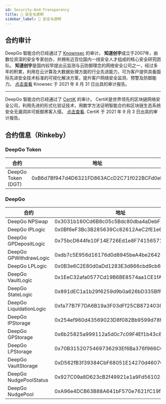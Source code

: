 ```yaml
---
id: Security-And-Transparency
title: 🔐 安全与透明
sidebar_label: 🔐 安全与透明
---
```


## 合约审计
DeepGo 智能合约已经通过了 [Knownsec](https://knownseclab.com/) 的审计。
**知道创宇**成立于2007年，由数位资深的安全专家创办，并拥有近百位国内一线安全人才组成的核心安全研究团队。 **知道创宇**是国内较早提出云监测与云防御理念的网络安全公司之一，经过多年的积累，利用在云计算及大数据处理方面的行业先进能力，可为客户提供具备国际先进安全技术标准的可视化解决方案，提升客户网络安全监测、预警及防御能力。
[点击查看](https://github.com/DeepGoLab/docs/blob/master/audit/DeepGo%20NudgePool%20Smart%20Contract%20Audit%20Report(Non-final).pdf) Knowsec 于 2021 年 8 月 31 日出具的审计报告。

---

DeepGo 智能合约已经通过了 [CertiK](https://certik.io/) 的审计。
CertiK是世界领先的区块链网络安全公司，利用先进的形式化验证技术，用数学方法证明智能合约和区块链生态系统安全无漏洞并可抵御黑客入侵。
[点击查看](https://github.com/DeepGoLab/docs/blob/master/audit/REP-DeepGo-2021-09-03.pdf). CertiK 于 2021 年 9 月 3 日出具的审计报告。

## 合约信息（Rinkeby）
### DeepGo Token
| 合约 | 地址 |
| --- | --- |
| DeepGo Token (DGT) | 0xB6d7Bf947d4D6321FD863ACcD2C71f022BCFd0eE |

### DeepGo 
| 合约 | 地址 |
| --- | --- |
| DeepGo NPSwap | 0x3031b160Cd6B8c05c5Bdc80dba4aDebF17257247 |
| DeepGo IPLogic | 0x0Bf6eF3Bc3B285639Cc82612AeC2fE1e68a98d07 |
| DeepGo GPDepositLogic | 0x75bcD644fe10F14E726Ed1e8F74156571E04BD26 |
| DeepGo GPWithdrawLogic | 0xdb7c5E956d16176d0d8945beA4be26420d04bfFD |
| DeepGo LPLogic | 0x0B3e6C2E80d0aDd1283E3d866cbd9cb6B57Dd911 |
| DeepGo VaultLogic | 0x1EeC32afa0577Cd19B6BE8574aa1CE1fAEf90f11 |
| DeepGo StateLogic | 0x891dEC1a1b29f6259d9b0a626bD335BfF3d9B5D4 |
| DeepGo LiquidationLogic | 0xfa77B7F7DA6B19a3F03dFf25CB87240384Bb76A5 |
| DeepGo IPStorage | 0x254ef960d43569023D8f082Bb9599d78f3Afff8c |
| DeepGo GPStorage | 0x6b25825a999112a5d0c7c09F4Ef1b43c8A02f2f6 |
| DeepGo LPStorage | 0x70B3152075469736293Ef6Ba376f966C6C1cc65c |
| DeepGo VaultStorage | 0xD562fB3f39384CbF68051E14270d4607C548d26B |
| DeepGo NudgePoolStatus | 0x927C09a8D623cB2f49921e1a9Fd561025ecFBc46 |
| DeepGo NudgePool | 0xA96e4DCB63B88A641bF570e7621fC19f4254a5aC |
